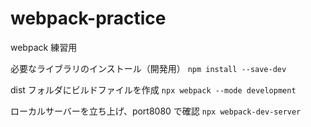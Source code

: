 # webpack-practice

webpack 練習用

必要なライブラリのインストール（開発用）
`npm install --save-dev`

dist フォルダにビルドファイルを作成
`npx webpack --mode development`

ローカルサーバーを立ち上げ、port8080 で確認
`npx webpack-dev-server`
